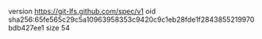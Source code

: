 version https://git-lfs.github.com/spec/v1
oid sha256:65fe565c29c5a10963958353c9420c9c1eb28fde1f2843855219970bdb427ee1
size 54
